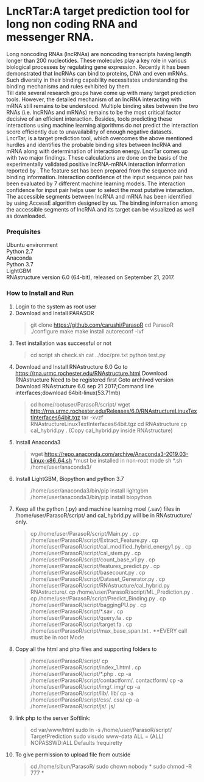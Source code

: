# LncRTar:A target prediction tool for long non coding RNA and messenger RNA.<br />
Long noncoding RNAs (lncRNAs) are noncoding transcripts having length longer than 200 nucleotides. These molecules play a key role in various biological processes by regulating gene expression. Recently it has been demonstrated that lncRNAs can bind to proteins, DNA and even mRNAs. Such diversity in their binding capability necessitates understanding the binding mechanisms and rules exhibited by them.<br />
Till date several research groups have come up with many target prediction tools. However, the detailed mechanism of an lncRNA interacting with mRNA still remains to be understood. Multiple binding sites between the two RNAs (i.e. lncRNAs and mRNAs) remains to be the most critical factor decisive of an efficient interaction. Besides, tools predicting these interactions using machine learning algorithms do not predict the interaction score efficiently due to unavailability of enough negative datasets.<br />
LncrTar, is a target prediction tool, which overcomes the above mentioned hurdles and identifies the probable binding sites between lncRNA and mRNA along with determination of interaction energy. LncrTar comes up with two major findings. These calculations are done on the basis of the experimentally validated positive lncRNA-mRNA interaction information reported by . The feature set has been prepared from the sequence and binding information. Interaction confidence of the input sequence pair has been evaluated by 7 different machine learning models. The interaction confidence for input pair helps user to select the most putative interaction. The accessible segments between lncRNA and mRNA has been identified by using AccessE algorithm designed by us. The binding information among the accessible segments of lncRNA and its target can be visualized as well as downloaded.
### Prequisites
Ubuntu environment<br />
Python 2.7<br />
Anaconda<br />
Python 3.7<br />
LightGBM <br />
RNAstructure version 6.0 (64-bit), released on September 21, 2017.<br />


### How to Install and Run
1. Login to the system as root user
2. Download and Install PARASOR
    > git clone https://github.com/carushi/ParasoR
    > cd ParasoR
    > ./configure
    >  make
    >  make install
    >  autoreconf -ivf
3. Test installation was successful or not
    > cd script
    > sh check.sh
    > cat ../doc/pre.txt
    > python test.py
4. Download and Install RNAstructure 6.0
    Go to https://rna.urmc.rochester.edu/RNAstructure.html
    Download RNAstructure
    Need to be registered first
    Goto archived version
    Download RNAstructure 6.0 sep 21 2017;Command line interfaces;download 64bit-linux(53.71mb)
    >cd home/rootuser/ParasoR/script/
    >wget http://rna.urmc.rochester.edu/Releases/6.0/RNAstructureLinuxTextInterfaces64bit.tgz
    >tar -xvzf RNAstructureLinuxTextInterfaces64bit.tgz
    >cd RNAstructure
    >cp cal_hybrid.py . (Copy cal_hybrid.py inside RNAstructure)
5.  Install Anaconda3
    >wget https://repo.anaconda.com/archive/Anaconda3-2019.03-Linux-x86_64.sh
    *must be installed in non-root mode
    >sh *.sh
    >/home/user/anaconda3/
6.  Install LightGBM, Biopython and python 3.7
    >/home/user/anaconda3/bin/pip install lightgbm
    >/home/user/anaconda3/bin/pip install biopython
7.  Keep all the python (.py) and machine learning moel (.sav) files in 
    /home/user/ParasoR/script/ and cal_hybrid.py will be in RNAstructure/ only.
    >cp /home/user/ParasoR/script/Main.py .
    >cp /home/user/ParasoR/script/Extract_Feature.py .
    >cp /home/user/ParasoR/script/cal_modified_hybrid_energy1.py .
    >cp /home/user/ParasoR/script/cal_stem.py .
    >cp /home/user/ParasoR/script/count_base_v1.py .
    >cp /home/user/ParasoR/script/features_predict.py .
    >cp /home/user/ParasoR/script/basecount.py .
    >cp /home/user/ParasoR/script/Dataset_Generator.py .
    >cp /home/user/ParasoR/script/RNAstructure/cal_hybrid.py RNAstructure/.
    >cp /home/user/ParasoR/script/ML_Prediction.py .
    >cp /home/user/ParasoR/script/Predict_Binding.py .
    >cp /home/user/ParasoR/script/baggingPU.py .
    >cp /home/user/ParasoR/script/*.sav .
    >cp /home/user/ParasoR/script/query.fa .
    >cp /home/user/ParasoR/script/target.fa .
    >cp /home/user/ParasoR/script/max_base_span.txt .
    **EVERY call must be in root Mode
8.  Copy all the html and php files and supporting folders to 
    >/home/user/ParasoR/script/
    >cp /home/user/ParasoR/script/index_1.html .
    >cp /home/user/ParasoR/script/*.php .
    >cp -a /home/user/ParasoR/script/contactform/. contactform/
    >cp -a /home/user/ParasoR/script/img/. img/
    >cp -a /home/user/ParasoR/script/lib/. lib/
    >cp -a /home/user/ParasoR/script/css/. css/
    >cp -a /home/user/ParasoR/script/js/. js/
9.  link php to the server
    Softlink:
    >cd var/www/html
    >sudo ln -s /home/user/ParasoR/script/ TargetPrediction
    >sudo visudo
    >www-data ALL = (ALL) NOPASSWD:ALL
    >Defaults  !requiretty
10. To give permission to upload file from outside
    >cd /home/sibun/ParasoR/
    >sudo chown nobody *
    >sudo chmod -R 777 *
    
    

 
